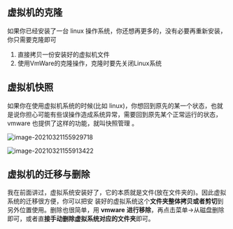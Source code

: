 ## 虚拟机的克隆

如果你已经安装了一台 linux 操作系统，你还想再更多的，没有必要再重新安装，你只需要克隆即可

1. 直接拷贝一份安装好的虚拟机文件
2. 使用VmWare的克隆操作，克隆时要先关闭Linux系统



## 虚拟机快照

如果你在使用虚拟机系统的时候(比如 linux)，你想回到原先的某一个状态，也就是说你担心可能有些误操作造成系统异常，需要回到原先某个正常运行的状态，vmware 也提供了这样的功能，就叫快照管理 。

![image-20210321155929718](https://gitee.com/HappyBinbin/pcigo/raw/master/pic/20210321155929.png)

![image-20210321155913422](https://gitee.com/HappyBinbin/pcigo/raw/master/pic/20210321155913.png)



## 虚拟机的迁移与删除

我在前面讲过，虚拟系统安装好了，它的本质就是文件(放在文件夹的)。因此虚拟系统的迁移很方便，你可以把安 装好的虚拟系统这个**文件夹整体拷贝或者剪切**到另外位置使用。删除也很简单，用 **vmware** **进行移除**，再点击菜单->从磁盘删除即可，或者直**接手动删除虚拟系统对应的文件夹**即可。 

